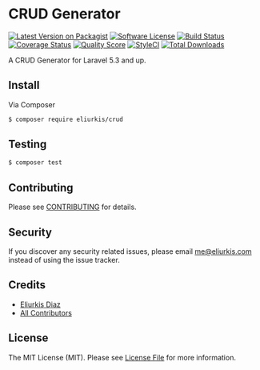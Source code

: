 # CRUD Generator

[![Latest Version on Packagist][ico-version]][link-packagist]
[![Software License][ico-license]](LICENSE.md)
[![Build Status][ico-travis]][link-travis]
[![Coverage Status][ico-scrutinizer]][link-scrutinizer]
[![Quality Score][ico-code-quality]][link-code-quality]
[![StyleCI](https://styleci.io/repos/77415299/shield?branch=master)](https://styleci.io/repos/77415299)
[![Total Downloads][ico-downloads]][link-downloads]

A CRUD Generator for Laravel 5.3 and up.

## Install

Via Composer

``` bash
$ composer require eliurkis/crud
```

## Testing

``` bash
$ composer test
```

## Contributing

Please see [CONTRIBUTING](CONTRIBUTING.md) for details.

## Security

If you discover any security related issues, please email me@eliurkis.com instead of using the issue tracker.

## Credits

- [Eliurkis Diaz][link-author]
- [All Contributors][link-contributors]

## License

The MIT License (MIT). Please see [License File](LICENSE.md) for more information.

[ico-version]: https://img.shields.io/packagist/v/eliurkis/crud.svg?style=flat-square
[ico-license]: https://img.shields.io/badge/license-MIT-brightgreen.svg?style=flat-square
[ico-travis]: https://img.shields.io/travis/eliurkis/crud/master.svg?style=flat-square
[ico-scrutinizer]: https://img.shields.io/scrutinizer/coverage/g/eliurkis/crud.svg?style=flat-square
[ico-code-quality]: https://img.shields.io/scrutinizer/g/eliurkis/crud.svg?style=flat-square
[ico-downloads]: https://img.shields.io/packagist/dt/eliurkis/crud.svg?style=flat-square

[link-packagist]: https://packagist.org/packages/eliurkis/crud
[link-travis]: https://travis-ci.org/eliurkis/crud
[link-scrutinizer]: https://scrutinizer-ci.com/g/eliurkis/crud/code-structure
[link-code-quality]: https://scrutinizer-ci.com/g/eliurkis/crud
[link-downloads]: https://packagist.org/packages/eliurkis/crud
[link-author]: https://github.com/eliurkis
[link-contributors]: ../../contributors
